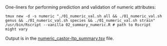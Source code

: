 
One-liners for performing prediction and validation of numeric attributes:


```
tmux new -d -s numeric "./01_numeric_val.sh all && ./01_numeric_val.sh genus && ./01_numeric_val.sh species && ./01_numeric_val.sh strain"
/usr/bin/Rscript --vanilla 02_summary_numeric.R # path to Rscript might vary
```

Output is in the [numeric_castor-ltp_summary.tsv](./numeric_castor-ltp_summary.tsv) file.


